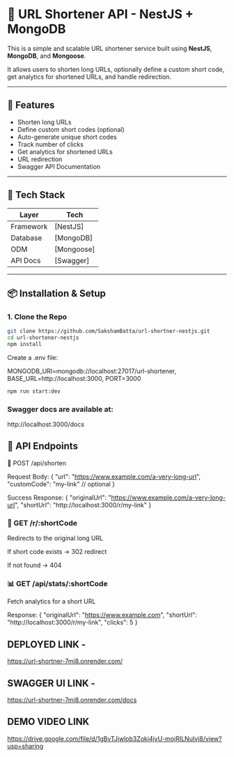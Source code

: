 # 🔗 URL Shortener API - NestJS + MongoDB

This is a simple and scalable URL shortener service built using **NestJS**, **MongoDB**, and **Mongoose**.

It allows users to shorten long URLs, optionally define a custom short code, get analytics for shortened URLs, and handle redirection.

---

## 🚀 Features

- Shorten long URLs
- Define custom short codes (optional)
- Auto-generate unique short codes
- Track number of clicks
- Get analytics for shortened URLs
- URL redirection
- Swagger API Documentation

---

## 🧰 Tech Stack

| Layer     | Tech       |
| --------- | ---------- |
| Framework | [NestJS]   |
| Database  | [MongoDB]  |
| ODM       | [Mongoose] |
| API Docs  | [Swagger]  |

---

## 📦 Installation & Setup

### 1. Clone the Repo

```bash
git clone https://github.com/SakshamBatta/url-shortner-nestjs.git
cd url-shortener-nestjs
npm install
```

Create a .env file:

MONGODB_URI=mongodb://localhost:27017/url-shortener,
BASE_URL=http://localhost:3000,
PORT=3000

```bash
npm run start:dev
```

### Swagger docs are available at:

http://localhost:3000/docs

## 📡 API Endpoints

🔗 POST /api/shorten

Request Body:
{
"url": "https://www.example.com/a-very-long-url",
"customCode": "my-link" // optional
}

Success Response:
{
"originalUrl": "https://www.example.com/a-very-long-url",
"shortUrl": "http://localhost:3000/r/my-link"
}

### 🚀 GET /r/:shortCode

Redirects to the original long URL

If short code exists → 302 redirect

If not found → 404

### 📊 GET /api/stats/:shortCode

Fetch analytics for a short URL

Response:
{
"originalUrl": "https://www.example.com",
"shortUrl": "http://localhost:3000/r/my-link",
"clicks": 5
}

## DEPLOYED LINK -

https://url-shortner-7mi8.onrender.com/

## SWAGGER UI LINK -

https://url-shortner-7mi8.onrender.com/docs

## DEMO VIDEO LINK

https://drive.google.com/file/d/1gBvTJjwlob3Zoki4jyU-mojRILNuIvj8/view?usp=sharing
